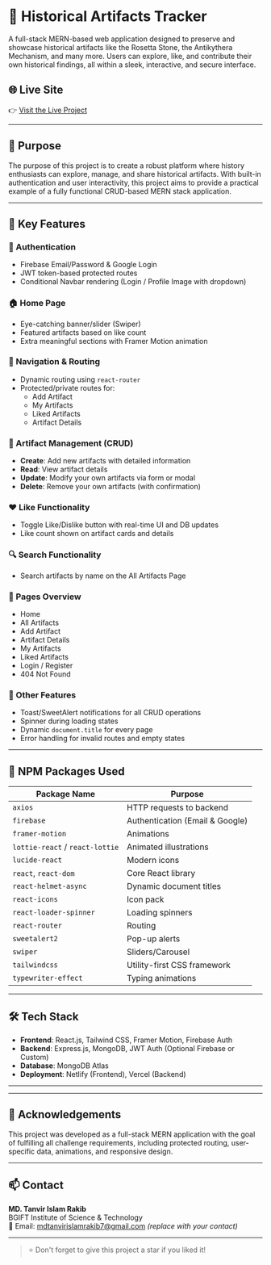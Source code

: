 # 🏺 Historical Artifacts Tracker

A full-stack MERN-based web application designed to preserve and showcase historical artifacts like the Rosetta Stone, the Antikythera Mechanism, and many more. Users can explore, like, and contribute their own historical findings, all within a sleek, interactive, and secure interface.

## 🌐 Live Site

👉 [Visit the Live Project](https://historical-artifacts.netlify.app) 

---

## 🎯 Purpose

The purpose of this project is to create a robust platform where history enthusiasts can explore, manage, and share historical artifacts. With built-in authentication and user interactivity, this project aims to provide a practical example of a fully functional CRUD-based MERN stack application.

---

## 🚀 Key Features

### 🔐 Authentication
- Firebase Email/Password & Google Login
- JWT token-based protected routes
- Conditional Navbar rendering (Login / Profile Image with dropdown)

### 🏠 Home Page
- Eye-catching banner/slider (Swiper)
- Featured artifacts based on like count
- Extra meaningful sections with Framer Motion animation

### 🧭 Navigation & Routing
- Dynamic routing using `react-router`
- Protected/private routes for:
  - Add Artifact
  - My Artifacts
  - Liked Artifacts
  - Artifact Details

### 📃 Artifact Management (CRUD)
- **Create**: Add new artifacts with detailed information
- **Read**: View artifact details
- **Update**: Modify your own artifacts via form or modal
- **Delete**: Remove your own artifacts (with confirmation)

### ❤️ Like Functionality
- Toggle Like/Dislike button with real-time UI and DB updates
- Like count shown on artifact cards and details

### 🔍 Search Functionality
- Search artifacts by name on the All Artifacts Page

### 📂 Pages Overview
- Home
- All Artifacts
- Add Artifact
- Artifact Details
- My Artifacts
- Liked Artifacts
- Login / Register
- 404 Not Found

### 🧠 Other Features
- Toast/SweetAlert notifications for all CRUD operations
- Spinner during loading states
- Dynamic `document.title` for every page
- Error handling for invalid routes and empty states

---

## 🧩 NPM Packages Used

| Package Name            | Purpose |
|-------------------------|---------|
| `axios`                 | HTTP requests to backend |
| `firebase`              | Authentication (Email & Google) |
| `framer-motion`         | Animations |
| `lottie-react` / `react-lottie` | Animated illustrations |
| `lucide-react`          | Modern icons |
| `react`, `react-dom`    | Core React library |
| `react-helmet-async`    | Dynamic document titles |
| `react-icons`           | Icon pack |
| `react-loader-spinner`  | Loading spinners |
| `react-router`          | Routing |
| `sweetalert2`           | Pop-up alerts |
| `swiper`                | Sliders/Carousel |
| `tailwindcss`           | Utility-first CSS framework |
| `typewriter-effect`     | Typing animations |

---

## 🛠 Tech Stack

- **Frontend**: React.js, Tailwind CSS, Framer Motion, Firebase Auth
- **Backend**: Express.js, MongoDB, JWT Auth (Optional Firebase or Custom)
- **Database**: MongoDB Atlas
- **Deployment**: Netlify (Frontend), Vercel (Backend)

---


---

## 🙌 Acknowledgements

This project was developed as a full-stack MERN application with the goal of fulfilling all challenge requirements, including protected routing, user-specific data, animations, and responsive design.

---

## 📫 Contact

**MD. Tanvir Islam Rakib**  
BGIFT Institute of Science & Technology  
📧 Email: mdtanvirislamrakib7@gmail.com *(replace with your contact)*

---

> ⭐ Don't forget to give this project a star if you liked it!

